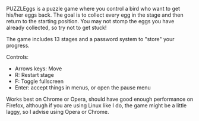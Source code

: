 PUZZLEggs is a puzzle game where you control a bird who want to get his/her eggs back. The goal is to collect every egg in the stage and then return to the starting position. You may not stomp the eggs you have already collected, so try not to get stuck!

The game includes 13 stages and a password system to "store" your progress.

Controls:
- Arrows keys: Move
- R: Restart stage
- F: Toggle fullscreen
- Enter: accept things in menus, or open the pause menu

Works best on Chrome or Opera, should have good enough performance on Firefox, although if you are using Linux like I do, the game might be a little laggy, so I advise using Opera or Chrome.